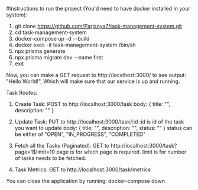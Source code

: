 #Instructions to run the project (You'd need to have docker installed in your system):
  1) git clone https://github.com/Parjanya7/task-management-system.git
  2) cd task-management-system
  3) docker-compose up -d --build
  4) docker exec -it task-management-system /bin/sh
  5) npx prisma generate
  6) npx prisma migrate dev --name first
  7) exit

Now, you can make a GET request to http://localhost:3000/ to see output: "Hello World!", Which will make sure that our service is up and running.

Task Routes:
  1) Create Task:
      POST to http://localhost:3000/task
      body: { title: "", description: "" }
  
  3) Update Task: 
      PUT to http://localhost:3000/task/:id
      :id is id of the task you want to update
      body: { title: "", description: "", status: "" }
      status can be either of "OPEN", "IN_PROGRESS", "COMPLETED"
  
  4) Fetch all the Tasks (Paginated):
      GET to http://localhost:3000/task?page=1$limit=10
      page is for which page is required.
      limit is for number of tasks needs to be fetched.

  5) Task Metrics: 
      GET to http://localhost:3000/task/metrics

You can close the application by running: docker-compose down

